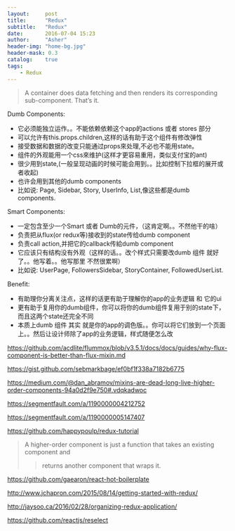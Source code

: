 ```yaml
---
layout:     post
title:      "Redux"
subtitle:   "Redux"
date:       2016-07-04 15:23
author:     "Asher"
header-img: "home-bg.jpg"
header-mask: 0.3
catalog:    true
tags:
    - Redux
---
```


> A container does data fetching and then renders its corresponding sub-component.
> That’s it.

Dumb Components:
- 它必须能独立运作。。不能依赖依赖这个app的actions 或者 stores 部分
- 可以允许有this.props.children,这样的话有助于这个组件有修改弹性
- 接受数据和数据的改变只能通过props來处理,不必也不能用state。
- 组件的外观能用一个css來维护(这样才更容易重用，类似支付宝的ant)
- 很少用到state,(一般呈现动画的时候可能会用到。。比如控制下拉框的展开或者收起)
- 也许会用到其他的dumb components
- 比如说: Page, Sidebar, Story, UserInfo, List,像这些都是dumb components.

Smart Components:
- 一定包含至少一个Smart 或者 Dumb的元件，（这肯定啊。。不然他干的啥）
- 负责把从flux(or redux等)接收到的state传给dumb component
- 负责call action,并把它的callback传給dumb component
- 它应该只有结构没有外观（这样的话。。改个样式只需要改dumb 组件 就好了。。他写着。。他写那里 不然很累啊）
- 比如说: UserPage, FollowersSidebar, StoryContainer, FollowedUserList.

Benefit:
- 有助理你分离关注点，这样的话更有助于理解你的app的业务逻辑 和 它的ui
- 更有助于复用你的dumb组件，你可以将你的dumb组件复用于别的state下，而且这两个state还完全不同
- 本质上dumb 组件 其实 就是你的app的调色版。。你可以将它们放到一个页面上。。然后让设计师除了app的业务逻辑，样式随便怎么改


https://github.com/acdlite/flummox/blob/v3.5.1/docs/docs/guides/why-flux-component-is-better-than-flux-mixin.md

https://gist.github.com/sebmarkbage/ef0bf1f338a7182b6775

https://medium.com/@dan_abramov/mixins-are-dead-long-live-higher-order-components-94a0d2f9e750#.vdqkadwoc


https://segmentfault.com/a/1190000004212752

https://segmentfault.com/a/1190000005147407

https://github.com/happypoulp/redux-tutorial

> A higher-order component is just a function that takes an existing component and
>>returns another component that wraps it.

https://github.com/gaearon/react-hot-boilerplate

http://www.jchapron.com/2015/08/14/getting-started-with-redux/

http://jaysoo.ca/2016/02/28/organizing-redux-application/

https://github.com/reactjs/reselect
